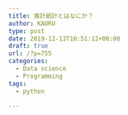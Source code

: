```yaml
---
title: 推計統計とはなにか？
author: KAORU
type: post
date: 2019-12-13T10:51:12+00:00
draft: true
url: /?p=755
categories:
  - Data science
  - Programming
tags:
  - python

---
```

